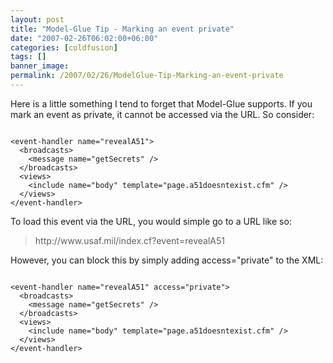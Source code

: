 ```yaml
---
layout: post
title: "Model-Glue Tip - Marking an event private"
date: "2007-02-26T06:02:00+06:00"
categories: [coldfusion]
tags: []
banner_image: 
permalink: /2007/02/26/ModelGlue-Tip-Marking-an-event-private
---
```


Here is a little something I tend to forget that Model-Glue supports. If you mark an event as private, it cannot be accessed via the URL. So consider:

<code>
&lt;event-handler name="revealA51"&gt;
  &lt;broadcasts&gt;
    &lt;message name="getSecrets" /&gt;
  &lt;/broadcasts&gt;
  &lt;views&gt;
    &lt;include name="body" template="page.a51doesntexist.cfm" /&gt;
  &lt;/views&gt;
&lt;/event-handler&gt;
</code>

To load this event via the URL, you would simple go to a URL like so:

<blockquote>http://www.usaf.mil/index.cf?event=revealA51</blockquote>

However, you can block this by simply adding access="private" to the XML:

<code>
&lt;event-handler name="revealA51" access="private"&gt;
  &lt;broadcasts&gt;
    &lt;message name="getSecrets" /&gt;
  &lt;/broadcasts&gt;
  &lt;views&gt;
    &lt;include name="body" template="page.a51doesntexist.cfm" /&gt;
  &lt;/views&gt;
&lt;/event-handler&gt;
</code>